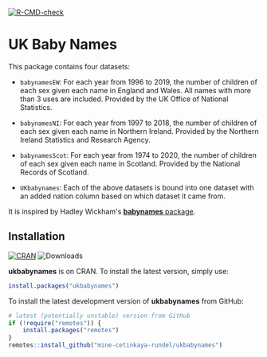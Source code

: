 [![R-CMD-check](https://github.com/mine-cetinkaya-rundel/ukbabynames/workflows/R-CMD-check/badge.svg)](https://github.com/mine-cetinkaya-rundel/ukbabynames/actions)
  
# UK Baby Names

This package contains four datasets:

* `babynamesEW`: For each year from 1996 to 2019, the number of children of each sex given each name in England and Wales. All names with more than 3 uses are included. Provided by the UK Office of National Statistics.

* `babynamesNI`: For each year from 1997 to 2018, the number of children of each sex given each name in Northern Ireland. Provided by the Northern Ireland Statistics and Research Agency.

* `babynamesScot`: For each year from 1974 to 2020, the number of children of each sex given each name in Scotland. Provided by the National Records of Scotland.


* `UKbabynames`: Each of the above datasets is bound into one dataset with an added nation column based on which dataset it came from.


It is inspired by Hadley Wickham's [**babynames** package](https://cran.r-project.org/package=babynames).

## Installation

[![CRAN](https://www.r-pkg.org/badges/version/ukbabynames)](https://cran.r-project.org/package=ukbabynames)
![Downloads](https://cranlogs.r-pkg.org/badges/ukbabynames)

**ukbabynames** is on CRAN. To install the latest version, simply use:

```R
install.packages("ukbabynames")
```

To install the latest development version of **ukbabynames** from GitHub:

```R
# latest (potentially unstable) version from GitHub
if (!require("remotes")) {
    install.packages("remotes")
}
remotes::install_github("mine-cetinkaya-rundel/ukbabynames")
```

